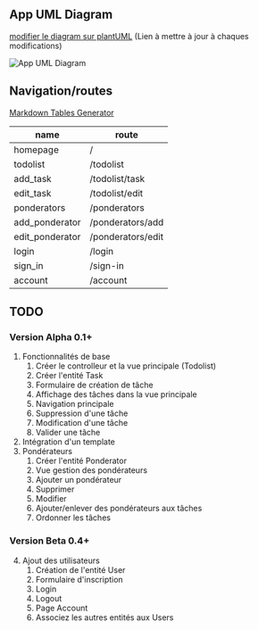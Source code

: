 ## App UML Diagram

[modifier le diagram sur plantUML](http://www.plantuml.com/plantuml/uml/RP2nJWCn38RtF4LqOwKRM9awiB0nb0Sm5nSCZdDoV0M4U7USg50YTKhovVEVsFjgeBPb3Wj3hV6neiQl46U1ZF4sLbEIPpzZ1kB_O7NzlMXozhjrgeNHoMij4hxFcGUeRptJo7W8JLWNfTMeY6F33-iG4fCqCO7XWJ8skYaqxqplnL1FmEr9ND7e-btlxixP6EQuewTI-E-R3qKIAbYvFe2buF582w6OOnBpmj1RctPJtCrpNoyXBe5YL6GmJ27qoKut5xNLklG29umPv7Cqnh31swEaBVCF) (Lien à mettre à jour à chaques modifications)

![App UML Diagram](http://www.plantuml.com/plantuml/png/RP2nJWCn38RtF4LqOwKRM9awiB0nb0Sm5nSCZdDoV0M4U7USg50YTKhovVEVsFjgeBPb3Wj3hV6neiQl46U1ZF4sLbEIPpzZ1kB_O7NzlMXozhjrgeNHoMij4hxFcGUeRptJo7W8JLWNfTMeY6F33-iG4fCqCO7XWJ8skYaqxqplnL1FmEr9ND7e-btlxixP6EQuewTI-E-R3qKIAbYvFe2buF582w6OOnBpmj1RctPJtCrpNoyXBe5YL6GmJ27qoKut5xNLklG29umPv7Cqnh31swEaBVCF "App UML Diagram")

## Navigation/routes


[Markdown Tables Generator](https://www.tablesgenerator.com/markdown_tables)

| name            | route             |
|-----------------|-------------------|
| homepage        | /                 |
| todolist        | /todolist         |
| add_task        | /todolist/task    |
| edit_task       | /todolist/edit    |
| ponderators     | /ponderators      |
| add_ponderator  | /ponderators/add  |
| edit_ponderator | /ponderators/edit |
| login           | /login            |
| sign_in         | /sign-in          |
| account         | /account          |


## TODO

### Version Alpha 0.1+

1. Fonctionnalités de base
    1. Créer le controlleur et la vue principale (Todolist)
    2. Créer l'entité Task
    3. Formulaire de création de tâche
    4. Affichage des tâches dans la vue principale
    7. Navigation principale
    5. Suppression d'une tâche
    6. Modification d'une tâche
    7. Valider une tâche
2. Intégration d'un template
3. Pondérateurs
    1. Créer l'entité Ponderator
    2. Vue gestion des pondérateurs
    3. Ajouter un pondérateur
    4. Supprimer
    5. Modifier
    6. Ajouter/enlever des pondérateurs aux tâches
    7. Ordonner les tâches

### Version Beta 0.4+

4. Ajout des utilisateurs
    1. Création de l'entité User
    2. Formulaire d'inscription
    3. Login
    3. Logout
    4. Page Account
    5. Associez les autres entités aux Users
